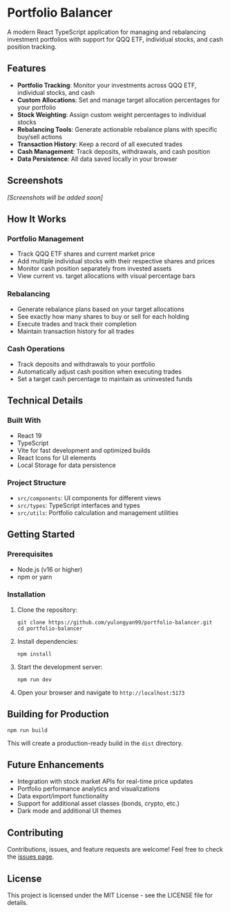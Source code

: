# Portfolio Balancer

A modern React TypeScript application for managing and rebalancing investment portfolios with support for QQQ ETF, individual stocks, and cash position tracking.

## Features

- **Portfolio Tracking**: Monitor your investments across QQQ ETF, individual stocks, and cash
- **Custom Allocations**: Set and manage target allocation percentages for your portfolio
- **Stock Weighting**: Assign custom weight percentages to individual stocks
- **Rebalancing Tools**: Generate actionable rebalance plans with specific buy/sell actions
- **Transaction History**: Keep a record of all executed trades
- **Cash Management**: Track deposits, withdrawals, and cash position
- **Data Persistence**: All data saved locally in your browser

## Screenshots

*[Screenshots will be added soon]*

## How It Works

### Portfolio Management
- Track QQQ ETF shares and current market price
- Add multiple individual stocks with their respective shares and prices
- Monitor cash position separately from invested assets
- View current vs. target allocations with visual percentage bars

### Rebalancing
- Generate rebalance plans based on your target allocations
- See exactly how many shares to buy or sell for each holding
- Execute trades and track their completion
- Maintain transaction history for all trades

### Cash Operations
- Track deposits and withdrawals to your portfolio
- Automatically adjust cash position when executing trades
- Set a target cash percentage to maintain as uninvested funds

## Technical Details

### Built With
- React 19
- TypeScript
- Vite for fast development and optimized builds
- React Icons for UI elements
- Local Storage for data persistence

### Project Structure
- `src/components`: UI components for different views
- `src/types`: TypeScript interfaces and types
- `src/utils`: Portfolio calculation and management utilities

## Getting Started

### Prerequisites
- Node.js (v16 or higher)
- npm or yarn

### Installation

1. Clone the repository:
   ```
   git clone https://github.com/yulongyan99/portfolio-balancer.git
   cd portfolio-balancer
   ```

2. Install dependencies:
   ```
   npm install
   ```

3. Start the development server:
   ```
   npm run dev
   ```

4. Open your browser and navigate to `http://localhost:5173`

## Building for Production

```
npm run build
```

This will create a production-ready build in the `dist` directory.

## Future Enhancements

- Integration with stock market APIs for real-time price updates
- Portfolio performance analytics and visualizations
- Data export/import functionality
- Support for additional asset classes (bonds, crypto, etc.)
- Dark mode and additional UI themes

## Contributing

Contributions, issues, and feature requests are welcome! Feel free to check the [issues page](https://github.com/yulongyan99/portfolio-balancer/issues).

## License

This project is licensed under the MIT License - see the LICENSE file for details. 